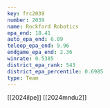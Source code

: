 ```yaml
---
key: frc2039
number: 2039
name: Rockford Robotics
epa_end: 18.41
auto_epa_end: 6.09
teleop_epa_end: 9.96
endgame_epa_end: 2.36
winrate: 0.5385
district_epa_rank: 543
district_epa_percentile: 0.6985
type: Team
---
```

[[2024ilpe]]
[[2024mndu2]]
